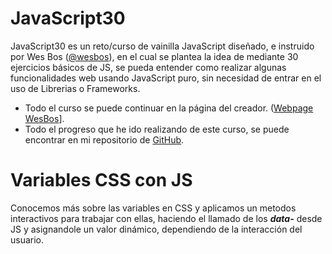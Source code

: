 # JavaScript30

JavaScript30 es un reto/curso de vainilla JavaScript diseñado, e instruido por Wes Bos ([@wesbos](https://github.com/wesbos)), en el cual se plantea la idea de mediante 30 ejercicios básicos de JS, se pueda entender como realizar algunas funcionalidades web usando JavaScript puro, sin necesidad de entrar en el uso de Librerias o Frameworks.

- Todo el curso se puede continuar en la página del creador. ([Webpage WesBos](https://wesbos.com/)].
- Todo el progreso que he ido realizando de este curso, se puede encontrar en mi repositorio de [GitHub](https://github.com/villalbaluis/javascript30).

# Variables CSS con JS

Conocemos más sobre las variables en CSS y aplicamos un metodos interactivos para trabajar con ellas, haciendo el llamado de los ***data-*** desde JS y asignandole un valor dinámico, dependiendo de la interacción del usuario.
